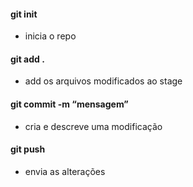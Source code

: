 #### git init
- inicia o repo
#### git add .
- add os arquivos modificados ao stage
#### git commit -m “mensagem”
- cria e descreve uma modificação
#### git push
- envia as alterações